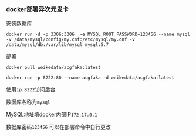 ### docker部署异次元发卡

安装数据库

```
docker run -d -p 3306:3306  -e MYSQL_ROOT_PASSWORD=123456 --name mysql -v /data/mysql/config/my.cnf:/etc/mysql/my.cnf -v /data/mysql/db:/var/lib/mysql mysql:5.7
```


部署

```
docker pull weikedata/acgfaka:latest
```

```
docker run -p 8222:80 --name acgfaka -d weikedata/acgfaka:latest
```

使用`ip:8222`访问后台

数据库名称为`mysql`

MySQL地址填docker内部IP`172.17.0.1`

数据库密码`123456` 可以在部署命令中自行更改
